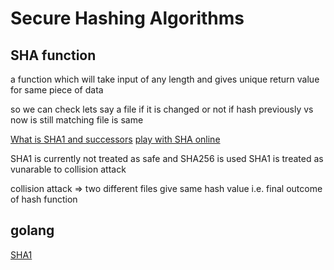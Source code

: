 # Secure Hashing Algorithms

## SHA function
a function which will take input of any length
and gives unique return value for same piece of data

so we can check lets say a file if it is changed or not 
if hash previously vs now is still matching file is same

[What is SHA1 and successors](https://www.keycdn.com/support/sha1-vs-sha256)
[play with SHA online](https://tools.keycdn.com/sha256-online-generator)

SHA1 is currently not treated as safe and SHA256 is used
SHA1 is treated as vunarable to collision attack

collision attack =>
two different files give same hash value i.e. final outcome of hash function 


## golang

[SHA1](https://golang.org/pkg/crypto/sha1/)